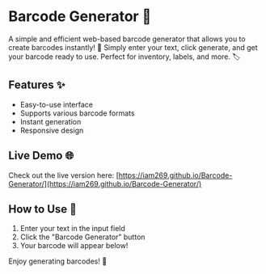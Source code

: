 # Barcode Generator 📱

A simple and efficient web-based barcode generator that allows you to create barcodes instantly! 🔄 Simply enter your text, click generate, and get your barcode ready to use. Perfect for inventory, labels, and more. 🏷️

## Features ✨
- Easy-to-use interface
- Supports various barcode formats
- Instant generation
- Responsive design

## Live Demo 🌐
Check out the live version here: [https://iam269.github.io/Barcode-Generator/](https://iam269.github.io/Barcode-Generator/)

## How to Use 🚀
1. Enter your text in the input field
2. Click the "Barcode Generator" button
3. Your barcode will appear below!

Enjoy generating barcodes! 🎉